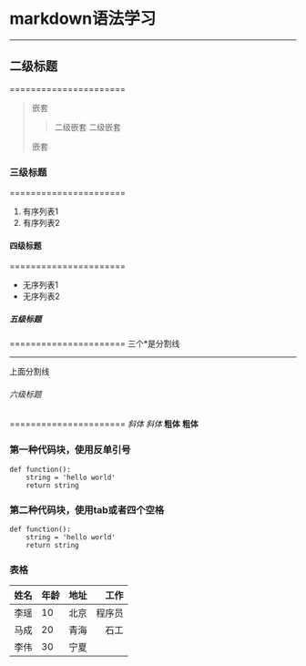 # markdown语法学习
----------------------
## 二级标题
======================
>嵌套
>
>>二级嵌套
>>二级嵌套
>
>嵌套

### 三级标题
======================
1. 有序列表1
2. 有序列表2

#### 四级标题
======================
* 无序列表1
* 无序列表2

##### 五级标题
======================
三个*是分割线
***
上面分割线

###### 六级标题
======================
*斜体* _斜体_
**粗体** __粗体__

### 第一种代码块，使用反单引号

```
def function():
    string = 'hello world'
    return string
```

### 第二种代码块，使用tab或者四个空格
    def function():
        string = 'hello world'
        return string

### 表格
姓名|年龄|地址|工作
---|:---|:---|---:
李瑶|10|北京|程序员
马成|20|青海|石工
李伟|30|宁夏||